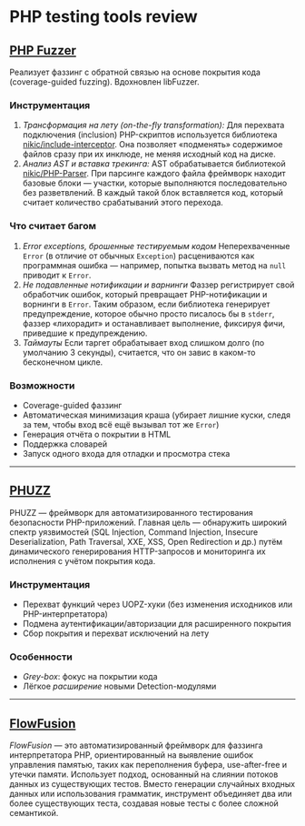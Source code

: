 # PHP testing tools review

## [PHP Fuzzer](https://github.com/nikic/PHP-Fuzzer)

Реализует фаззинг с обратной связью на основе покрытия кода (coverage-guided fuzzing). Вдохновлен libFuzzer.

### Инструментация

1. *Трансформация на лету (on-the-fly transformation):*
	Для перехвата подключения (inclusion) PHP-скриптов используется библиотека [nikic/include-interceptor](https://github.com/nikic/include-interceptor). Она позволяет «подменять» содержимое файлов сразу при их инклюде, не меняя исходный код на диске.
2. *Анализ AST и вставка трекинга:*
	AST обрабатывается библиотекой [nikic/PHP-Parser](https://github.com/nikic/PHP-Parser). При парсинге каждого файла фреймворк находит базовые блоки — участки, которые выполняются последовательно без разветвлений. В каждый такой блок вставляется код, который считает количество срабатываний этого перехода.

### Что считает багом

1. *Error exceptions, брошенные тестируемым кодом*
	Неперехваченные `Error` (в отличие от обычных `Exception`) расцениваются как программная ошибка — например, попытка вызвать метод на `null` приводит к `Error`.
2. *Не подавленные нотификации и варнинги*
	Фаззер регистрирует свой обработчик ошибок, который превращает PHP-нотификации и ворнинги в `Error`. Таким образом, если библиотека генерирует предупреждение, которое обычно просто писалось бы в `stderr`, фаззер «лихорадит» и останавливает выполнение, фиксируя фичи, приведшие к предупреждению.
3. *Таймауты*
	Если таргет обрабатывает вход слишком долго (по умолчанию 3 секунды), считается, что он завис в каком-то бесконечном цикле.
	
### Возможности
- Coverage-guided фаззинг  
- Автоматическая минимизация краша (убирает лишние куски, следя за тем, чтобы вход всё ещё вызывал тот же `Error`)
- Генерация отчёта о покрытии в HTML  
- Поддержка словарей  
- Запуск одного входа для отладки и просмотра стека
	
---

## [PHUZZ](https://github.com/gehaxelt/phuzz)

PHUZZ — фреймворк для автоматизированного тестирования безопасности PHP-приложений. Главная цель — обнаружить широкий спектр уязвимостей (SQL Injection, Command Injection, Insecure Deserialization, Path Traversal, XXE, XSS, Open Redirection и др.) путём динамического генерирования HTTP-запросов и мониторинга их исполнения с учётом покрытия кода.

### Инструментация
- Перехват функций через UOPZ-хуки (без изменения исходников или PHP-интерпретатора)  
- Подмена аутентификации/авторизации для расширенного покрытия  
- Сбор покрытия и перехват исключений на лету

### Особенности
- *Grey-box*: фокус на покрытии кода  
- Лёгкое *расширение* новыми Detection-модулями

---

## [FlowFusion](https://github.com/php/flowfusion/)

*FlowFusion* — это автоматизированный фреймворк для фаззинга интерпретатора PHP, ориентированный на выявление ошибок управления памятью, таких как переполнения буфера, use-after-free и утечки памяти. 
Использует  подход, основанный на слиянии потоков данных из существующих тестов. Вместо генерации случайных входных данных или использования грамматик, инструмент объединяет два или более существующих теста, создавая новые тесты с более сложной семантикой.